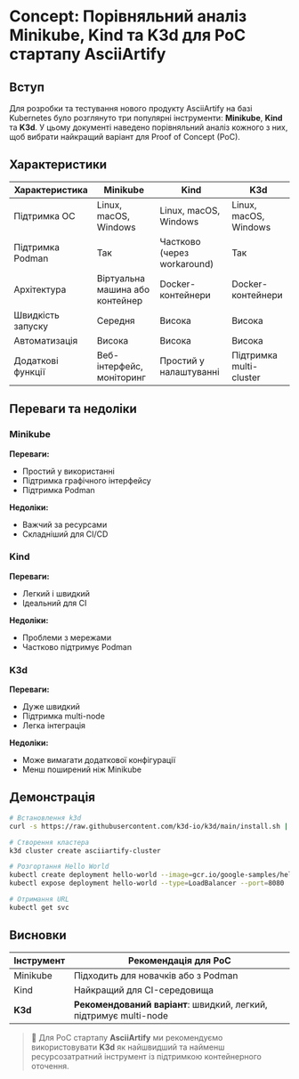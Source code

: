 # Concept: Порівняльний аналіз Minikube, Kind та K3d для PoC стартапу AsciiArtify

## Вступ
Для розробки та тестування нового продукту AsciiArtify на базі Kubernetes було розглянуто три популярні інструменти: **Minikube**, **Kind** та **K3d**. У цьому документі наведено порівняльний аналіз кожного з них, щоб вибрати найкращий варіант для Proof of Concept (PoC).

## Характеристики

| Характеристика       | Minikube                 | Kind                      | K3d                          |
|----------------------|--------------------------|---------------------------|------------------------------|
| Підтримка ОС         | Linux, macOS, Windows    | Linux, macOS, Windows     | Linux, macOS, Windows        |
| Підтримка Podman     | Так                      | Частково (через workaround) | Так                        |
| Архітектура          | Віртуальна машина або контейнер | Docker-контейнери   | Docker-контейнери            |
| Швидкість запуску    | Середня                  | Висока                    | Висока                       |
| Автоматизація        | Висока                   | Висока                    | Висока                       |
| Додаткові функції    | Веб-інтерфейс, моніторинг| Простий у налаштуванні    | Підтримка multi-cluster      |

## Переваги та недоліки

### Minikube
**Переваги:**
- Простий у використанні
- Підтримка графічного інтерфейсу
- Підтримка Podman

**Недоліки:**
- Важчий за ресурсами
- Складніший для CI/CD

### Kind
**Переваги:**
- Легкий і швидкий
- Ідеальний для CI

**Недоліки:**
- Проблеми з мережами
- Частково підтримує Podman

### K3d
**Переваги:**
- Дуже швидкий
- Підтримка multi-node
- Легка інтеграція

**Недоліки:**
- Може вимагати додаткової конфігурації
- Менш поширений ніж Minikube

## Демонстрація

```bash
# Встановлення k3d
curl -s https://raw.githubusercontent.com/k3d-io/k3d/main/install.sh | bash

# Створення кластера
k3d cluster create asciiartify-cluster

# Розгортання Hello World
kubectl create deployment hello-world --image=gcr.io/google-samples/hello-app:1.0
kubectl expose deployment hello-world --type=LoadBalancer --port=8080

# Отримання URL
kubectl get svc
```

## Висновки

| Інструмент | Рекомендація для PoC |
|------------|-----------------------|
| Minikube   | Підходить для новачків або з Podman |
| Kind       | Найкращий для CI-середовища          |
| **K3d**    | **Рекомендований варіант**: швидкий, легкий, підтримує multi-node |

> 📌 Для PoC стартапу **AsciiArtify** ми рекомендуємо використовувати **K3d** як найшвидший та найменш ресурсозатратний інструмент із підтримкою контейнерного оточення.